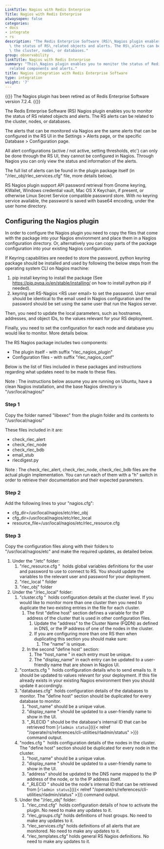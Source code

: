 ```yaml
---
LinkTitle: Nagios with Redis Enterprise
Title: Nagios with Redis Enterprise
alwaysopen: false
categories:
- docs
- integrate
- rs
description: "The Redis Enterprise Software (RS)\_Nagios plugin enables you to monitor\
  \ the status of RS\_related objects and alerts. The RS\_alerts can be related to\
  \ the cluster, nodes, or databases."
group: observability
linkTitle: Nagios with Redis Enterprise
summary: "This\_Nagios plugin enables you to monitor the status of Redis Enterprise\_\
  related components and alerts."
title: Nagios integration with Redis Enterprise Software
type: integration
weight: '7'
---
```


{{<banner-article>}}
The Nagios plugin has been retired as of Redis Enterprise Software version 7.2.4.
{{</banner-article>}}

The Redis Enterprise Software (RS) Nagios plugin enables you to monitor the status of RS related
objects and alerts. The RS alerts can be related to the cluster, nodes,
or databases.

The alerts that can be monitored via Nagios are the same alerts that can
be configured in the RS UI in the Settings ­\> Alerts page, or the
specific Database ­\> Configuration page.

All alert configurations (active / not active, setting thresholds, etc')
can only be done through the RS UI, they cannot be configured in Nagios.
Through Nagios you can only view the status and information of the
alerts.

The full list of alerts can be found in the plugin package itself (in
"/rlec_obj/rlec_services.cfg" file, more details below).

RS Nagios plugin support API password retrieval from Gnome keyring,
KWallet, Windows credential vault, Mac OS X Keychain, if present, or
otherwise Linux Secret Service compatible password store. With no
keyring service available, the password is saved with base64 encoding,
under the user home directory.

## Configuring the Nagios plugin

In order to configure the Nagios plugin you need to copy the files that
come with the package into your Nagios environment and place them in a
Nagios configuration directory. Or, alternatively you can copy parts of
the package configuration into your existing Nagios configuration.

If Keyring capabilities are needed to store the password, python keyring
package should be installed and used by following the below steps from
the operating system CLI on Nagios machine:

1. pip install keyring ­to install the package (See
    https://pip.pypa.io/en/stable/installing/ on how to install python
    pip if needed).
1. keyring set RS-Nagios ­\<RS user email\> to set the password.
    User email should be identical to the email used in Nagios
    configuration and the password should be set using the same user
    that run the Nagios server.

Then, you need to update the local parameters, such as hostnames,
addresses, and object IDs, to the values relevant for your
RS deployment.

Finally, you need to set the configuration for each node and database
you would like to monitor. More details below.

The RS Nagios package includes two components:

- The plugin itself ­- with suffix "rlec_nagios_plugin"
- Configuration files - with suffix "rlec_nagios_conf"

Below is the list of files included in these packages and instructions
regarding what updates need to be made to these flies.

Note : The instructions below assume you are running on Ubuntu, have a
clean Nagios installation, and the base Nagios directory is
"/usr/local/nagios/"

### Step 1

Copy the folder named "libexec" from the plugin folder and its contents
to "/usr/local/nagios/"

These files included in it are:

- check_rlec_alert
- check_rlec_node
- check_rlec_bdb
- email_stub
- rlecdigest.py

Note : The check_rlec_alert, check_rlec_node, check_rlec_bdb files
are the actual plugin implementation. You can run each of them with a
"­h" switch in order to retrieve their documentation and their expected
parameters.

### Step 2

Add the following lines to your "nagios.cfg":

- cfg_dir=/usr/local/nagios/etc/rlec_obj
- cfg_dir=/usr/local/nagios/etc/rlec_local
- resource_file=/usr/local/nagios/etc/rlec_resource.cfg

### Step 3

Copy the configuration files along with their folders to
"/usr/local/nagios/etc" and make the required updates, as detailed
below.

1. Under the "/etc" folder:
    1. "rlec_resource.cfg " ­ holds global variables definitions for
        the user and password to use to connect to RS. You should update
        the variables to the relevant user and password for your
        deployment.
    1. "rlec_local " folder
    1. "rlec_obj" folder
1. Under the "/rlec_local" folder:
    1. "cluster.cfg " ­ holds configuration details at the cluster
        level. If you would like to monitor more than one cluster then
        you need to duplicate the two existing entries in the file for
        each cluster.
        1. The first "define host" section defines a variable for the
            IP address of the cluster that is used in other
            configuration files.
            1. Update the "address" to the Cluster Name (FQDN) as
                defined in DNS, or the IP address of one of the nodes in
                the cluster.
            1. If you are configuring more than one RS then when
                duplicating this section you should make sure:
                1. The "name" is unique.
        1. In the second "define host" section:
            1. The "host_name " in each entry must be unique.
            1. The "display_name" in each entry can be updated to a
                user-friendly name that are shown in Nagios UI.
    1. "contacts.cfg " ­ holds configuration details who to send emails
        to. It should be updated to values relevant for your deployment.
        If this file already exists in your existing Nagios environment
        then you should update it accordingly.
    1. "databases.cfg" ­ holds configuration details of the databases
        to monitor. The "define host" section should be duplicated for
        every database to monitor.
        1. "host_name" should be a unique value.
        1. "display_name " should be updated to a user-friendly name
            to show in the UI.
        1. "_RLECID " should be the database's internal ID that can
            be retrieved from
            [`rladmin status`]({{< relref "/operate/rs/references/cli-utilities/rladmin/status" >}}) command output.
    1. "nodes.cfg " ­ holds configuration details of the nodes in the
        cluster. The "define host" section should be duplicated for
        every node in the cluster.
        1. "host_name" should be a unique value.
        1. "display_name " should be updated to a user-friendly name
            to show in the UI.
        1. "address" should be updated to the DNS name mapped to the
            IP address of the node, or to the IP address itself.
        1. "_RLECID " should be the node's internal ID that can be
            retrieved
            from [`rladmin status`]({{< relref "/operate/rs/references/cli-utilities/rladmin/status" >}}) command output.
    1. Under the "/rlec_obj" folder:
        1. "rlec_cmd.cfg" ­ holds configuration details of how to
            activate the plugin. No need to make any updates to it.
        1. "rlec_groups.cfg" holds definitions of host groups. No need
            to make any updates to it.
        1. "rlec_services.cfg" holds definitions of all alerts that
            are monitored. No need to make any updates to it.
        1. "rlec_templates.cfg" holds general RS Nagios definitions.
            No need to make any updates to it.
